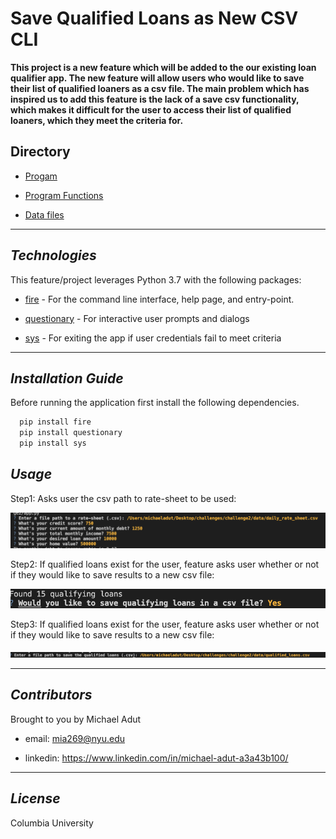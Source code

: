 # Save Qualified Loans as New CSV CLI

**This project is a new feature which will be added to the our existing loan qualifier app. The new feature will allow users who would like to save their list of qualified loaners as a csv file. The main problem which has inspired us to add this feature is the lack of a save csv functionality, which makes it difficult for the user to access their list of qualified loaners, which they meet the criteria for.**

## Directory 

* [Progam](app)

* [Program Functions](qualifier)

* [Data files](data)

---

## *Technologies*

This feature/project leverages Python 3.7 with the following packages:

* [fire](https://github.com/google/python-fire) - For the command line interface, help page, and entry-point. 

* [questionary](https://github.com/tmbo/questionary) - For interactive user prompts and dialogs

* [sys](https://github.com/python/cpython/blob/main/Python/sysmodule.c) - For exiting the app if user credentials fail to meet criteria
---   

## *Installation Guide*

Before running the application first install the following dependencies.

```python
  pip install fire
  pip install questionary
  pip install sys
```

## *Usage*

Step1: Asks user the csv path to rate-sheet to be used:

![Loan qualifier prompt 1](https://github.com/madut97/challenge2/blob/master/images/step_1.png)

Step2: If qualified loans exist for the user, feature asks user whether or not if they would like to save results to a new csv file:

![Loan qualifier prompt 2](https://github.com/madut97/challenge2/blob/master/images/step-2.png)

Step3: If qualified loans exist for the user, feature asks user whether or not if they would like to save results to a new csv file:

![Loan qualifier prompt 3](https://github.com/madut97/challenge2/blob/master/images/step_3.png)

--- 

## *Contributors*

Brought to you by Michael Adut

* email: mia269@nyu.edu

* linkedin: https://www.linkedin.com/in/michael-adut-a3a43b100/

---

## *License*

Columbia University